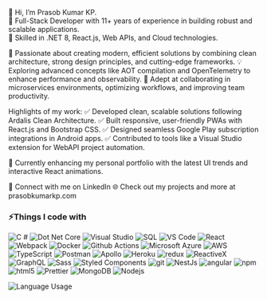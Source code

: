 👋 Hi, I’m Prasob Kumar KP.  
🔹 Full-Stack Developer with 11+ years of experience in building robust and scalable applications.   
🔹 Skilled in .NET 8, React.js, Web APIs, and Cloud technologies.

🌟 Passionate about creating modern, efficient solutions by combining clean architecture, strong design principles, and cutting-edge frameworks.
💡 Exploring advanced concepts like AOT compilation and OpenTelemetry to enhance performance and observability.
🚀 Adept at collaborating in microservices environments, optimizing workflows, and improving team productivity.

Highlights of my work:
✅ Developed clean, scalable solutions following Ardalis Clean Architecture.
✅ Built responsive, user-friendly PWAs with React.js and Bootstrap CSS.
✅ Designed seamless Google Play subscription integrations in Android apps.
✅ Contributed to tools like a Visual Studio extension for WebAPI project automation.

📌 Currently enhancing my personal portfolio with the latest UI trends and interactive React animations.

💼 Connect with me on LinkedIn
🌐 Check out my projects and more at prasobkumarkp.com


<h3>⚡Things I code with</h3>
<p>
  <img alt="C #" src="https://img.shields.io/badge/-C Sharp-darkgreen?style=flat-square&logo=csharp&logoColor=white" />
  <img alt="Dot Net Core" src="https://img.shields.io/badge/-Dot Net Core-purple?style=flat-square&logo=dotnet&logoColor=white" />
  <img alt="Visual Studio" src="https://img.shields.io/badge/-Visual Studio-1a73e8?style=flat-square&logo=visual-studio&logoColor=white"/>
  <img alt="SQL" src="https://img.shields.io/badge/-SQL-grey?style=flat-square&logo=microsoft-sql-server&logoColor=white" />
  <img alt="VS Code" src="https://img.shields.io/badge/-Vs%20Code-1a73e8?style=flat-square&logo=visual-studio-code&logoColor=white"/>
  <img alt="React" src="https://img.shields.io/badge/-React-45b8d8?style=flat-square&logo=react&logoColor=white" />
  <img alt="Webpack" src="https://img.shields.io/badge/-Webpack-8DD6F9?style=flat-square&logo=webpack&logoColor=white" /> 
  <img alt="Docker" src="https://img.shields.io/badge/-Docker-46a2f1?style=flat-square&logo=docker&logoColor=white" />
  <img alt="Github Actions" src="https://img.shields.io/badge/-Github_Actions-2088FF?style=flat-square&logo=github-actions&logoColor=white" />
  <img alt="Microsoft Azure" src="https://img.shields.io/badge/-Microsoft Azure-1a73e8?style=flat-square&logo=microsoft-azure&logoColor=white" />
  <img alt="AWS" src="https://img.shields.io/badge/-Amazon%20Web%20Services-1a73e8?style=flat-square&logo=amazon-web-services&logoColor=white" />
  <img alt="TypeScript" src="https://img.shields.io/badge/-TypeScript-007ACC?style=flat-square&logo=typescript&logoColor=white" />
  <img alt="Postman" src="https://img.shields.io/badge/-Postman-orange?style=flat-square&logo=postman&logoColor=white" />
  <img alt="Apollo" src="https://img.shields.io/badge/-Apollo%20GraphQL-311C87?style=flat-square&logo=apollo-graphql&logoColor=white" />
  <img alt="Heroku" src="https://img.shields.io/badge/-Heroku-430098?style=flat-square&logo=heroku&logoColor=white" />
  <img alt="redux" src="https://img.shields.io/badge/-Redux-764ABC?style=flat-square&logo=redux&logoColor=white" />
  <img alt="ReactiveX" src="https://img.shields.io/badge/-RxJs-B7178C?style=flat-square&logo=reactivex&logoColor=white" />
  <img alt="GraphQL" src="https://img.shields.io/badge/-GraphQL-E10098?style=flat-square&logo=graphql&logoColor=white" />
  <img alt="Sass" src="https://img.shields.io/badge/-Sass-CC6699?style=flat-square&logo=sass&logoColor=white" />
  <img alt="Styled Components" src="https://img.shields.io/badge/-Styled_Components-db7092?style=flat-square&logo=styled-components&logoColor=white" />
  <img alt="git" src="https://img.shields.io/badge/-Git-F05032?style=flat-square&logo=git&logoColor=white" />
  <img alt="NestJs" src="https://img.shields.io/badge/-NestJs-ea2845?style=flat-square&logo=nestjs&logoColor=white" />
  <img alt="angular" src="https://img.shields.io/badge/-Angular-DD0031?style=flat-square&logo=angular&logoColor=white" />
  <img alt="npm" src="https://img.shields.io/badge/-NPM-CB3837?style=flat-square&logo=npm&logoColor=white" />
  <img alt="html5" src="https://img.shields.io/badge/-HTML5-E34F26?style=flat-square&logo=html5&logoColor=white" />
  <img alt="Prettier" src="https://img.shields.io/badge/-Prettier-F7B93E?style=flat-square&logo=prettier&logoColor=white" />
  <img alt="MongoDB" src="https://img.shields.io/badge/-MongoDB-13aa52?style=flat-square&logo=mongodb&logoColor=white" />
  <img alt="Nodejs" src="https://img.shields.io/badge/-Nodejs-43853d?style=flat-square&logo=Node.js&logoColor=white" />
</p>

<img alt="Language Usage" src="https://github-readme-stats.vercel.app/api/top-langs/?username=prasobkumarkp&custom_title=GitHub%20Repository%20Languages&border_radius=10&icon_color=5ef&border_color=202020&bg_color=101010&layout=compact&text_color=fff&title_color=fff"/>
